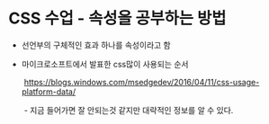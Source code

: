 # CSS 수업 - 속성을 공부하는 방법

- 선언부의 구체적인 효과 하나를 속성이라고 함

- 마이크로소프트에서 발표한 css많이 사용되는 순서

  ​	https://blogs.windows.com/msedgedev/2016/04/11/css-usage-platform-data/

  ​	- 지금 들어가면 잘 안되는것 같지만 대략적인 정보를 알 수 있다.